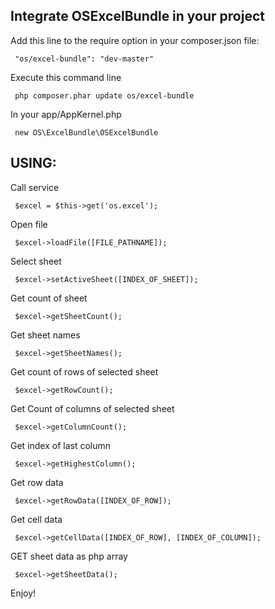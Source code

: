 Integrate OSExcelBundle in your project
----------------------------------------

Add this line to the require option in your composer.json file:

     "os/excel-bundle": "dev-master"

Execute this command line

     php composer.phar update os/excel-bundle

In your app/AppKernel.php

     new OS\ExcelBundle\OSExcelBundle

USING:
------

Call service

     $excel = $this->get('os.excel');

Open file

     $excel->loadFile([FILE_PATHNAME]);

Select sheet

     $excel->setActiveSheet([INDEX_OF_SHEET]);

Get count of sheet

     $excel->getSheetCount();

Get sheet names

     $excel->getSheetNames();

Get count of rows of selected sheet

     $excel->getRowCount();

Get Count of columns of selected sheet

     $excel->getColumnCount();

Get index of last column

     $excel->getHighestColumn();

Get row data

     $excel->getRowData([INDEX_OF_ROW]);

Get cell data

     $excel->getCellData([INDEX_OF_ROW], [INDEX_OF_COLUMN]);

GET sheet data as php array

     $excel->getSheetData();

Enjoy!
